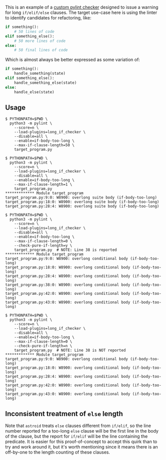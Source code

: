 This is an example of a [custom pylint checker](https://pylint.pycqa.org/en/latest/development_guide/how_tos/custom_checkers.html)
designed to issue a warning for long `if/elif/else` clauses. The target use-case
here is using the linter to identify candidates for refactoring, like:

```python
if something():
    # 50 lines of code
elif something_else():
    # 50 more lines of code
else:
    # 50 final lines of code
```

Which is almost always be better expressed as some variation of:

```python
if something():
    handle_something(state)
elif something_else():
    handle_something_else(state)
else:
    handle_else(state)
```

## Usage

```
$ PYTHONPATH=$PWD \
  python3 -m pylint \
    --score=n \
    --load-plugins=long_if_checker \
    --disable=all \
    --enable=if-body-too-long \
    --max-if-clause-length=50 \
    target_program.py

$ PYTHONPATH=$PWD \
  python3 -m pylint \
    --score=n \
    --load-plugins=long_if_checker \
    --disable=all \
    --enable=if-body-too-long \
    --max-if-clause-length=1 \
    target_program.py
************* Module target_program
target_program.py:9:0: W8900: overlong suite body (if-body-too-long)
target_program.py:18:0: W8900: overlong suite body (if-body-too-long)
target_program.py:28:4: W8900: overlong suite body (if-body-too-long)

$ PYTHONPATH=$PWD \
  python3 -m pylint \
    --score=n \
    --load-plugins=long_if_checker \
    --disable=all \
    --enable=if-body-too-long \
    --max-if-clause-length=0 \
    --check-pure-if-length=y \
    target_program.py  # NOTE: Line 38 is reported
************* Module target_program
target_program.py:9:0: W8900: overlong conditional body (if-body-too-long)
target_program.py:18:0: W8900: overlong conditional body (if-body-too-long)
target_program.py:28:4: W8900: overlong conditional body (if-body-too-long)
target_program.py:38:0: W8900: overlong conditional body (if-body-too-long)
target_program.py:42:0: W8900: overlong conditional body (if-body-too-long)
target_program.py:43:0: W8900: overlong conditional body (if-body-too-long)

$ PYTHONPATH=$PWD \
  python3 -m pylint \
    --score=n \
    --load-plugins=long_if_checker \
    --disable=all \
    --enable=if-body-too-long \
    --max-if-clause-length=0 \
    --check-pure-if-length=n \
    target_program.py  # NOTE: Line 38 is NOT reported
************* Module target_program
target_program.py:9:0: W8900: overlong conditional body (if-body-too-long)
target_program.py:18:0: W8900: overlong conditional body (if-body-too-long)
target_program.py:28:4: W8900: overlong conditional body (if-body-too-long)
target_program.py:42:0: W8900: overlong conditional body (if-body-too-long)
target_program.py:43:0: W8900: overlong conditional body (if-body-too-long)
```

## Inconsistent treatment of `else` length

Note that `astroid` treats `else` clauses different from `if/elif`, so the
line number reported for a too-long `else` clause will be the first line in
the body of the clause, but the report for `if/elif` will be the line containing
the predicate. It is easier for this proof-of-concept to accept this quirk
than to try and work around it, but it's worth mentioning since it means there
is an off-by-one to the length counting of these clauses.
